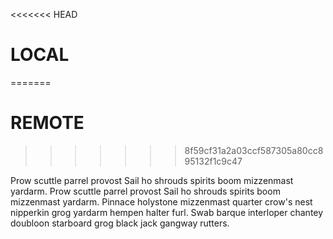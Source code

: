 <<<<<<< HEAD
# LOCAL
=======
# REMOTE
>>>>>>> 8f59cf31a2a03ccf587305a80cc895132f1c9c47

Prow scuttle parrel provost Sail ho shrouds spirits boom mizzenmast yardarm. 
Prow scuttle parrel provost Sail ho shrouds spirits boom mizzenmast yardarm.
Pinnace holystone mizzenmast quarter crow's nest nipperkin grog yardarm hempen halter furl.
Swab barque interloper chantey doubloon starboard grog black jack gangway rutters.
